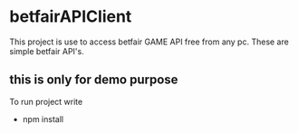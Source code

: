 # betfairAPIClient
This project is use to access betfair GAME API free from any pc. These are simple betfair API's.
## this is only for demo purpose

To run project write
* npm install
